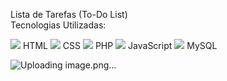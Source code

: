
Lista de Tarefas (To-Do List) <br>
Tecnologias Utilizadas:

<img src="https://img.icons8.com/color/24/000000/html-5--v1.png"/> HTML
<img src="https://img.icons8.com/color/24/000000/css3.png"/> CSS
<img src="https://img.icons8.com/color/24/000000/php.png"/> PHP
<img src="https://img.icons8.com/color/24/000000/javascript--v1.png"/> JavaScript
<img src="https://img.icons8.com/ios-filled/24/000000/sql.png"/> MySQL


![Uploading image.png…]()
